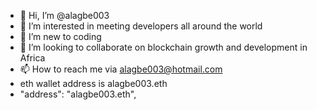 - 👋 Hi, I’m @alagbe003
- 👀 I’m interested in meeting developers all around the world 
- 🌱 I’m new to coding
- 💞️ I’m looking to collaborate on blockchain growth and development in Africa 
- 📫 How to reach me via alagbe003@hotmail.com 
- eth wallet address is alagbe003.eth
- 
    "address": "alagbe003.eth",
    
    

<!---
alagbe003/alagbe003 is a ✨ special ✨ repository because its `README.md` (this file) appears on your GitHub profile.
You can click the Preview link to take a look at your changes.
--->
